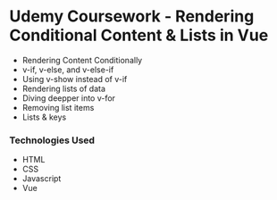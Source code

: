 # Udemy Coursework - Rendering Conditional Content & Lists in Vue
- Rendering Content Conditionally
- v-if, v-else, and v-else-if
- Using v-show instead of v-if
- Rendering lists of data
- Diving deepper into v-for
- Removing list items
- Lists & keys

### Technologies Used
- HTML
- CSS
- Javascript
- Vue